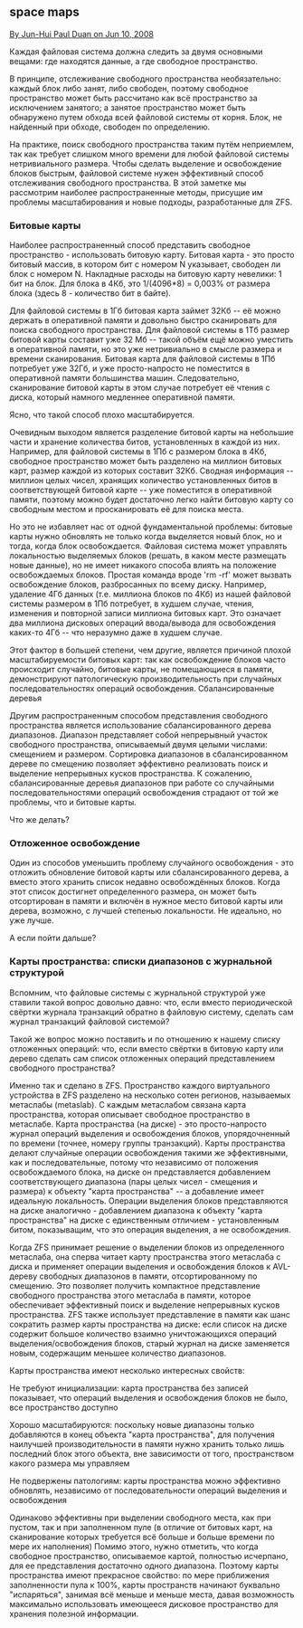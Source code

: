 
## space maps

[By Jun-Hui Paul Duan on Jun 10, 2008](https://blogs.oracle.com/bonwick/entry/space_maps_russian)

Каждая файловая система должна следить за двумя основными вещами: где находятся данные, а где свободное пространство.

В принципе, отслеживание свободного пространства необязательно: каждый блок либо занят, либо свободен, поэтому свободное пространство может быть рассчитано как всё пространство за исключением занятого; а занятое пространство может быть обнаружено путем обхода всей файловой системы от корня. Блок, не найденный при обходе, свободен по определению.

На практике, поиск свободного пространства таким путём неприемлем, так как требует слишком много времени для любой файловой системы нетривиального размера. Чтобы сделать выделение и освобождение блоков быстрым, файловой системе нужен эффективный способ отслеживания свободного пространства. В этой заметке мы рассмотрим наиболее распространенные методы, присущие им проблемы масштабирования и новые подходы, разработанные для ZFS.

### Битовые карты

Наиболее распространенный способ представить свободное пространство - использовать битовую карту. Битовая карта - это просто битовый массив, в котором бит с номером N указывает, свободен ли блок с номером N. Накладные расходы на битовую карту невелики: 1 бит на блок. Для блока в 4Кб, это 1/(4096\*8) = 0,003% от размера блока (здесь 8 - количество бит в байте). 

Для файловой системы в 1Гб битовая карта займет 32Кб -- её можно держать в оперативной памяти и довольно быстро сканировать для поиска свободного пространства. Для файловой системы в 1Тб размер битовой карты составит уже 32 Мб -- такой объём ещё можно уместить в оперативной памяти, но это уже нетривиально в смысле размера и времени сканирования. Битовая карта для файловой системы в 1Пб потребует уже 32Гб, и уже просто-напросто не поместится в оперативной памяти большинства машин. Следовательно, сканирование битовой карты в этом случае потребует её чтения с диска, который намного медленнее оперативной памяти.

Ясно, что такой способ плохо масштабируется.

Очевидным выходом является разделение битовой карты на небольшие части и хранение количества битов, установленных в каждой из них. Например, для файловой системы в 1Пб с размером блока в 4Кб, свободное пространство может быть разделено на миллион битовых карт, размер каждой из которых составит 32Кб. Сводная информация -- миллион целых чисел, хранящих количество установленных битов в соответствующей битовой карте -- уже поместится в оперативной памяти, поэтому можно будет достаточно легко найти битовую карту со свободным местом и просканировать её для поиска места.

Но это не избавляет нас от одной фундаментальной проблемы: битовые карты нужно обновлять не только когда выделяется новый блок, но и тогда, когда блок освобождается. Файловая система может управлять локальностью выделяемых блоков (решать, в каком месте размещать новые данные), но не имеет никакого способа влиять на положение освобождаемых блоков. Простая команда вроде 'rm -rf' может вызвать освобождение блоков, разбросанных по всему диску. Например, удаление 4Гб данных (т.е. миллиона блоков по 4Кб) из нашей файловой системы размером в 1Пб потребует, в худшем случае, чтения, изменения и повторной записи миллиона битовых карт. Это означает два миллиона дисковых операций ввода/вывода для освобождения каких-то 4Гб -- что неразумно даже в худшем случае.

Этот фактор в большей степени, чем другие, является причиной плохой масштабируемости битовых карт: так как освобождение блоков часто происходит случайно, битовые карты, не помещающиеся в памяти, демонстрируют патологическую производительность при случайных последовательностях операций освобождения.
Сбалансированные деревья

Другим распространенным способом представления свободного пространства является использование сбалансированного дерева диапазонов. Диапазон представляет собой непрерывный участок свободного пространства, описываемый двумя целыми числами: смещением и размером. Сортировка диапазонов в сбалансированном дереве по смещению позволяет эффективно реализовать поиск и выделение непрерывных кусков пространства. К сожалению, сбалансированные деревья диапазонов при работе со случайными последовательностями операций освобождения страдают от той же проблемы, что и битовые карты.

Что же делать?

### Отложенное освобождение

Один из способов уменьшить проблему случайного освобождения - это отложить обновление битовой карты или сбалансированного дерева, а вместо этого хранить список недавно освобождённых блоков. Когда этот список достигнет определенного размера, он может быть отсортирован в памяти и включён в нужное место битовой карты или дерева, возможно, с лучшей степенью локальности. Не идеально, но уже лучше.

А если пойти дальше?

### Карты пространства: списки диапазонов с журнальной структурой

Вспомним, что файловые системы с журнальной структурой уже ставили такой вопрос довольно давно: что, если вместо периодической свёртки журнала транзакций обратно в файловую систему, сделать сам журнал транзакций файловой системой?

Такой же вопрос можно поставить и по отношению к нашему списку отложенных операций: что, если вместо свёртки в битовую карту или дерево сделать сам список отложенных операций представлением свободного пространства?

Именно так и сделано в ZFS. Пространство каждого виртуального устройства в ZFS разделено на несколько сотен регионов, называемых метаслабы (metaslab). С каждым метаслабом связана карта пространства, которая описывает свободное пространство в метаслабе. Карта пространства (на диске) - это просто-напросто журнал операций выделения и освобождения блоков, упорядочненный по времени (точнее, номеру группы транзакций). Карты пространства делают случайные операции освобождения такими же эффективными, как и последовательные, потому что независимо от положения освобождаемого блока, на диске он представляется добавлением соответствующего диапазона (пары целых чисел - смещения и размера) к объекту "карта пространства" -- а добавление имеет идеальную локальность. Операции выделения блоков представляются на диске аналогично - добавлением диапазона к объекту "карта пространства" на диске с единственным отличием - установленным битом, показыващим, что это операция выделения, а не освобождения.

Когда ZFS принимает решение о выделении блоков из определенного метаслаба, она сперва читает карту пространства этого метаслаба с диска и применяет операции выделения и освобождения блоков к AVL-дереву свободных диапазонов в памяти, отсортированному по смещению. Это позволяет получить компактное представление свободного пространства этого метаслаба в памяти, которое обеспечивает эффективный поиск и выделение непрерывных кусков пространства. ZFS также использует представление в памяти как шанс сократить размер карты пространства на диске: если список на диске содержит большое количество взаимно уничтожающихся операций выделения/освобождения блоков, старый журнал на диске заменяется новым, содержащим меньшее количество диапазонов.

Карты пространства имеют несколько интересных свойств:

Не требуют инициализации: карта пространства без записей показывает, что операций выделения и освобождения блоков не было, все пространство доступно

Хорошо масштабируются: поскольку новые диапазоны только добавляются в конец объекта "карта пространства", для получения наилучшей производительности в памяти нужно хранить только лишь последний блок этого объекта, вне зависимости от того, пространством какого размера мы управляем

Не подвержены патологиям: карты пространства можно эффективно обновлять, независимо от последовательности операций выделения и освобождения

Одинаково эффективны при выделении свободного места, как при пустом, так и при заполненном пуле (в отличие от битовых карт, на сканирование которых требуется всё больше и больше времени по мере их наполнения)
Помимо этого, нужно отметить, что когда свободное пространство, описываемое картой, полностью исчерпано, для ее представления достаточно одного диапазона. Поэтому карты пространства имеют прекрасное свойство: по мере приближения заполненности пула к 100%, карты пространств начинают буквально "испаряться", занимая всё меньше и меньше места, давая возможность максимально использовать имеющееся дисковое пространство для хранения полезной информации.


